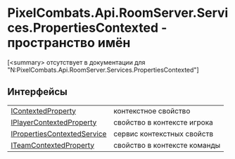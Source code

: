 # PixelCombats.Api.RoomServer.Services.PropertiesContexted - пространство имён


\[&lt;summary&gt; отсутствует в документации для "N:PixelCombats.Api.RoomServer.Services.PropertiesContexted"\]



## Интерфейсы
<table>
<tr>
<td><a href="093277bb-0ee2-5845-4bf7-c396f57e4524">IContextedProperty</a></td>
<td>контекстное свойство</td></tr>
<tr>
<td><a href="10db39eb-700a-debf-cc2f-f8858225ec6d">IPlayerContextedProperty</a></td>
<td>свойство в контексте игрока</td></tr>
<tr>
<td><a href="269637b2-ec18-c6c3-d986-54c1bb925639">IPropertiesContextedService</a></td>
<td>сервис контекстных свойств</td></tr>
<tr>
<td><a href="7e11eacb-f76d-a536-4084-a693ba1b2a0d">ITeamContextedProperty</a></td>
<td>свойство в контексте команды</td></tr>
</table>